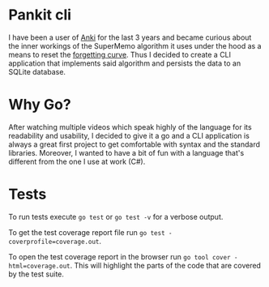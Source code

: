 # Pankit cli  
I have been a user of [Anki](https://github.com/ankitects/anki) for the last 3 years and became curious about the inner workings of the SuperMemo algorithm it uses under the hood as a means to reset the [forgetting curve](https://www.growthengineering.co.uk/what-is-the-forgetting-curve/). Thus I decided to create a CLI application that implements said algorithm and persists the data to an SQLite database. 

# Why Go?
After watching multiple videos which speak highly of the language for its readability and usability, I decided to give it a go and a CLI application is always a great first project to get comfortable with syntax and the standard libraries. Moreover, I wanted to have a bit of fun with a language that's different from the one I use at work (C#).

# Tests
To run tests execute `go test` or `go test -v` for a verbose output.  

To get the test coverage report file run `go test -coverprofile=coverage.out`.  

To open the test coverage report in the browser run `go tool cover -html=coverage.out`. This will highlight the parts of the code that are covered by the test suite. 
